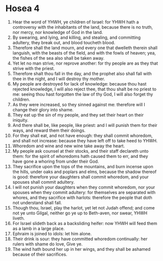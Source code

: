﻿# Hosea  4
1. Hear the word of YHWH, ye children of Israel: for YHWH hath a controversy with the inhabitants of the land, because there is no truth, nor mercy, nor knowledge of God in the land. 
2. By swearing, and lying, and killing, and stealing, and committing adultery, they break out, and blood toucheth blood. 
3. Therefore shall the land mourn, and every one that dwelleth therein shall languish, with the beasts of the field, and with the fowls of heaven; yea, the fishes of the sea also shall be taken away. 
4. Yet let no man strive, nor reprove another: for thy people are as they that strive with the priest. 
5. Therefore shalt thou fall in the day, and the prophet also shall fall with thee in the night, and I will destroy thy mother. 
6.  My people are destroyed for lack of knowledge: because thou hast rejected knowledge, I will also reject thee, that thou shalt be no priest to me: seeing thou hast forgotten the law of thy God, I will also forget thy children. 
7. As they were increased, so they sinned against me: therefore will I change their glory into shame. 
8. They eat up the sin of my people, and they set their heart on their iniquity. 
9. And there shall be, like people, like priest: and I will punish them for their ways, and reward them their doings. 
10. For they shall eat, and not have enough: they shall commit whoredom, and shall not increase: because they have left off to take heed to YHWH. 
11. Whoredom and wine and new wine take away the heart. 
12.  My people ask counsel at their stocks, and their staff declareth unto them: for the spirit of whoredoms hath caused them to err, and they have gone a whoring from under their God. 
13. They sacrifice upon the tops of the mountains, and burn incense upon the hills, under oaks and poplars and elms, because the shadow thereof is good: therefore your daughters shall commit whoredom, and your spouses shall commit adultery. 
14. I will not punish your daughters when they commit whoredom, nor your spouses when they commit adultery: for themselves are separated with whores, and they sacrifice with harlots: therefore the people that doth not understand shall fall. 
15.  Though thou, Israel, play the harlot, yet let not Judah offend; and come not ye unto Gilgal, neither go ye up to Beth-aven, nor swear, YHWH liveth. 
16. For Israel slideth back as a backsliding heifer: now YHWH will feed them as a lamb in a large place. 
17. Ephraim is joined to idols: let him alone. 
18. Their drink is sour: they have committed whoredom continually: her rulers with shame do love, Give ye. 
19. The wind hath bound her up in her wings, and they shall be ashamed because of their sacrifices. 
